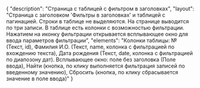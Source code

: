 {
"description": "Страница с таблицей с фильтром в заголовках",
"layout": "Страница с заголовком 'Фильтры в заголовках' и таблицей с пагинацией. Строки в таблице не выделяются. На странице выводится по три записи. В таблице есть колонки с возможностью фильтрации. Нажатием на иконку фильтрации открывается всплывающее окно для ввода параметров фильтрации",
"elements": "Колонки таблицы: № (Текст, id), Фамилия И.О. (Текст, name, колонка с фильтрацией по вхождению текста), Дата рождения (Текст, date, колонка с фильтрацией по диапозону дат).
Всплывающее окно: поле без заголовка (Поле ввода), Найти (кнопка, по клику выполняется фильтрация записей по введенному значению), Сбросить (кнопка, по клику сбрасывается значение в поле ввода)"
}
